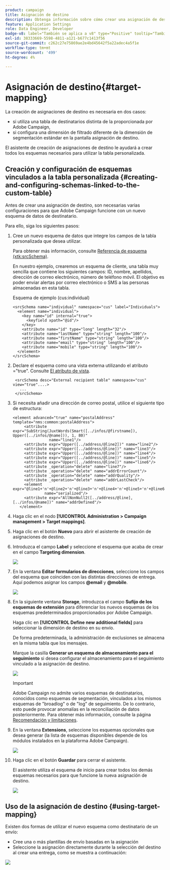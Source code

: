 ```yaml
---
product: campaign
title: Asignación de destino
description: Obtenga información sobre cómo crear una asignación de destino
feature: Application Settings
role: Data Engineer, Developer
badge-v8: label="También se aplica a v8" type="Positive" tooltip="También se aplica a Campaign v8"
exl-id: 38333669-5598-4811-a121-b677c1413f56
source-git-commit: c262c27e75869ae2e4bd45642f5a22adec4a5f1e
workflow-type: tm+mt
source-wordcount: '499'
ht-degree: 4%

---
```


# Asignación de destino{#target-mapping}



La creación de asignaciones de destino es necesaria en dos casos:

* si utiliza una tabla de destinatarios distinta de la proporcionada por Adobe Campaign,
* si configura una dimensión de filtrado diferente de la dimensión de segmentación estándar en la pantalla asignación de destino.

El asistente de creación de asignaciones de destino le ayudará a crear todos los esquemas necesarios para utilizar la tabla personalizada.

## Creación y configuración de esquemas vinculados a la tabla personalizada {#creating-and-configuring-schemas-linked-to-the-custom-table}

Antes de crear una asignación de destino, son necesarias varias configuraciones para que Adobe Campaign funcione con un nuevo esquema de datos de destinatario.

Para ello, siga los siguientes pasos:

1. Cree un nuevo esquema de datos que integre los campos de la tabla personalizada que desea utilizar.

   Para obtener más información, consulte [Referencia de esquema (xtk:srcSchema)](../../configuration/using/about-schema-reference.md).

   En nuestro ejemplo, crearemos un esquema de cliente, una tabla muy sencilla que contiene los siguientes campos: ID, nombre, apellidos, dirección de correo electrónico, número de teléfono móvil. El objetivo es poder enviar alertas por correo electrónico o SMS a las personas almacenadas en esta tabla.

   Esquema de ejemplo (cus:individual)

   ```
   <srcSchema name="individual" namespace="cus" label="Individuals">
     <element name="individual">
       <key name="id" internal="true">
         <keyfield xpath="@id"/>
       </key>
       <attribute name="id" type="long" length="32"/>
       <attribute name="lastName" type="string" length="100"/>
       <attribute name="firstName" type="string" length="100"/>
       <attribute name="email" type="string" length="100"/>
       <attribute name="mobile" type="string" length="100"/>
     </element>
   </srcSchema>
   ```

1. Declare el esquema como una vista externa utilizando el atributo =&quot;true&quot;. Consulte [El atributo de vista](../../configuration/using/schema-characteristics.md#the-view-attribute).

   ```
    <srcSchema desc="External recipient table" namespace="cus" view="true"....>
      ...
    </srcSchema>
   ```

1. Si necesita añadir una dirección de correo postal, utilice el siguiente tipo de estructura:

   ```
   <element advanced="true" name="postalAddress" template="nms:common:postalAddress">
        <attribute expr="SubString(JuxtWords(Smart([../infos/@firstname]), Upper([../infos/@name])), 1, 80)"
                   name="line1"/>
        <attribute expr="Upper([../address/@line2])" name="line2"/>
        <attribute expr="Upper([../address/@line])" name="line3"/>
        <attribute expr="Upper([../address/@line])" name="line4"/>
        <attribute expr="Upper([../address/@line])" name="line5"/>
        <attribute expr="Upper([../address/@line])" name="line6"/>
        <attribute _operation="delete" name="line7"/>
        <attribute _operation="delete" name="addrErrorCount"/>
        <attribute _operation="delete" name="addrQuality"/>
        <attribute _operation="delete" name="addrLastCheck"/>
        <element expr="@line1+'n'+@line2+'n'+@line3+'n'+@line4+'n'+@line5+'n'+@line6"
                 name="serialized"/>
        <attribute expr="AllNonNull2([../address/@line], [../infos/@name])" name="addrDefined"/>
      </element>
   ```

1. Haga clic en el nodo **[!UICONTROL Administration > Campaign management > Target mappings]**.
1. Haga clic en el botón **Nuevo** para abrir el asistente de creación de asignaciones de destino.
1. Introduzca el campo **Label** y seleccione el esquema que acaba de crear en el campo **Targeting dimension**.

   ![](assets/mapping_diffusion_wizard_1.png)

1. En la ventana **Editar formularios de direcciones**, seleccione los campos del esquema que coinciden con las distintas direcciones de entrega. Aquí podemos asignar los campos **@email** y **@mobile**.

   ![](assets/mapping_diffusion_wizard_2.png)

1. En la siguiente ventana **Storage**, introduzca el campo **Sufijo de los esquemas de extensión** para diferenciar los nuevos esquemas de los esquemas predeterminados proporcionados por Adobe Campaign.

   Haga clic en **[!UICONTROL Define new additional fields]** para seleccionar la dimensión de destino en su envío.

   De forma predeterminada, la administración de exclusiones se almacena en la misma tabla que los mensajes.

   Marque la casilla **Generar un esquema de almacenamiento para el seguimiento** si desea configurar el almacenamiento para el seguimiento vinculado a la asignación de destino.

   ![](assets/mapping_diffusion_wizard_3.png)

   >[!IMPORTANT]
   >
   >Adobe Campaign no admite varios esquemas de destinatarios, conocidos como esquemas de segmentación, vinculados a los mismos esquemas de &quot;broadlog&quot; o de &quot;log&quot; de seguimiento. De lo contrario, esto puede provocar anomalías en la reconciliación de datos posteriormente. Para obtener más información, consulte la página [Recomendación y limitaciones](../../configuration/using/about-custom-recipient-table.md).

1. En la ventana **Extensions**, seleccione los esquemas opcionales que desea generar (la lista de esquemas disponibles depende de los módulos instalados en la plataforma Adobe Campaign).

   ![](assets/mapping_diffusion_wizard_4.png)

1. Haga clic en el botón **Guardar** para cerrar el asistente.

   El asistente utiliza el esquema de inicio para crear todos los demás esquemas necesarios para que funcione la nueva asignación de destino.

   ![](assets/mapping_schema_list.png)

## Uso de la asignación de destino {#using-target-mapping}

Existen dos formas de utilizar el nuevo esquema como destinatario de un envío:

* Cree una o más plantillas de envío basadas en la asignación
* Seleccione la asignación directamente durante la selección del destino al crear una entrega, como se muestra a continuación:

![](assets/mapping_selection_ciblage.png)
